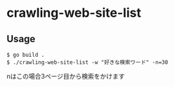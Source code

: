 # crawling-web-site-list

## Usage

```
$ go build .
$ ./crawling-web-site-list -w "好きな検索ワード" -n=30
```

nはこの場合3ページ目から検索をかけます

